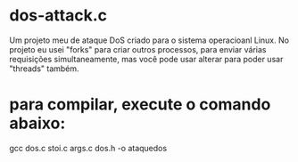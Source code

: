 # dos-attack.c
Um projeto meu de ataque DoS criado para o sistema operacioanl Linux. No projeto eu usei "forks" para criar outros processos, para enviar várias requisições simultaneamente, mas você pode usar alterar para poder usar "threads" também.

# para compilar, execute o comando abaixo:
gcc dos.c stoi.c args.c dos.h -o ataquedos
